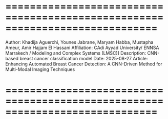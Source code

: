 # =============================================================================
 Author: Khadija Aguerchi, Younes Jabrane, Maryam Habba, Mustapha Ameur, Amir Hajjam El Hassani
Affiliation: CAdi Ayyad University/ ENNSA Marrakech / Modeling and Complex Systems (LMSC)]
Description: CNN-based breast cancer classification model
Date: 2025-08-27
Article: Enhancing Automated Breast Cancer Detection: A CNN-Driven Method for Multi-Modal Imaging Techniques
# =============================================================================

